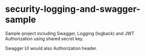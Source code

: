 # security-logging-and-swagger-sample

Sample project including Swagger, Logging (logback) and JWT Authorization using shared secret key.

Swagger UI would also Authorization header.
